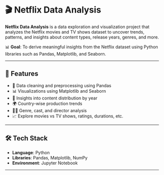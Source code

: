# 🎬 Netflix Data Analysis

**Netflix Data Analysis** is a data exploration and visualization project that analyzes the Netflix movies and TV shows dataset to uncover trends, patterns, and insights about content types, release years, genres, and more.

📊 **Goal**: To derive meaningful insights from the Netflix dataset using Python libraries such as Pandas, Matplotlib, and Seaborn.

---

## 🚀 Features

- 📁 Data cleaning and preprocessing using Pandas
- 📊 Visualizations using Matplotlib and Seaborn
- 📆 Insights into content distribution by year
- 🌍 Country-wise production trends
- 🕵️‍♂️ Genre, cast, and director analysis
- 📈 Explore movies vs TV shows, ratings, durations, etc.

---

## 🛠 Tech Stack

- **Language**: Python
- **Libraries**: Pandas, Matplotlib, NumPy
- **Environment**: Jupyter Notebook

---